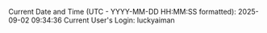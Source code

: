 Current Date and Time (UTC - YYYY-MM-DD HH:MM:SS formatted): 2025-09-02 09:34:36
Current User's Login: luckyaiman
